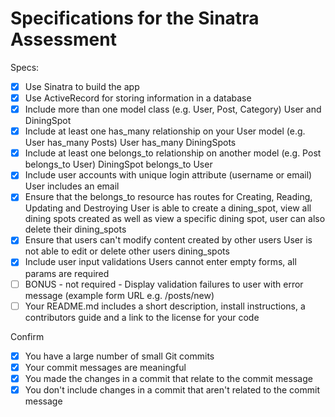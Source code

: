 # Specifications for the Sinatra Assessment

Specs:
- [x] Use Sinatra to build the app
- [x] Use ActiveRecord for storing information in a database
- [x] Include more than one model class (e.g. User, Post, Category)
        User and DiningSpot
- [x] Include at least one has_many relationship on your User model (e.g. User has_many Posts)
        User has_many DiningSpots
- [x] Include at least one belongs_to relationship on another model (e.g. Post belongs_to User)
        DiningSpot belongs_to User
- [x] Include user accounts with unique login attribute (username or email)
        User includes an email
- [x] Ensure that the belongs_to resource has routes for Creating, Reading, Updating and Destroying
        User is able to create a dining_spot, view all dining spots created as well as view a specific dining spot, user can also delete their dining_spots
- [x] Ensure that users can't modify content created by other users
        User is not able to edit or delete other users dining_spots
- [x] Include user input validations
        Users cannot enter empty forms, all params are required
- [ ] BONUS - not required - Display validation failures to user with error message (example form URL e.g. /posts/new)
- [ ] Your README.md includes a short description, install instructions, a contributors guide and a link to the license for your code

Confirm
- [x] You have a large number of small Git commits
- [x] Your commit messages are meaningful
- [x] You made the changes in a commit that relate to the commit message
- [x] You don't include changes in a commit that aren't related to the commit message
